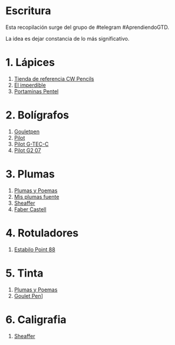 # Escritura

Esta recopilación surge del grupo de #telegram #AprendiendoGTD.

La idea es dejar constancia de lo más significativo.

# 1. Lápices

1. [Tienda de referencia CW Pencils](https://cwpencils.com/)
2. [El imperdible](http://elimperdible.es/p2120/los-mejores-lapices/)
3. [Portaminas Pentel](http://www.pentel.com/store/catalogsearch/result/?q=PG1015&order=relevance&dir=desc)

# 2. Bolígrafos

1. [Gouletpen](https://www.gouletpens.com/)
2. [Pilot](http://www.pilotpen.com/)
3. [Pilot G-TEC-C](http://pilotpen.us/categories/gel-ink-pens/g-tec-c/)
4. [Pilot G2 07](http://pilotpen.us/categories/gel-ink-pens/)

# 3. Plumas

1. [Plumas y Poemas](https://plumasypoemas.wordpress.com/)
2. [Mis plumas fuente](https://misplumasfuente.wordpress.com/)
3. [Sheaffer](http://www.sheaffer.com/)
4. [Faber Castell](http://www.faber-castell.com/design/new-products/writink)

# 4. Rotuladores

1. [Estabilo Point 88](https://www.stabilo.com/uk/product/1560/writing/stabilo-point-88)

# 5. Tinta

1. [Plumas y Poemas](https://plumasypoemas.wordpress.com/las-tintas/)
2. [Goulet Pen](https://www.gouletpens.com/ink/c/11)]

# 6. Caligrafia

1. [Sheaffer](http://www.sheaffer.com/)
